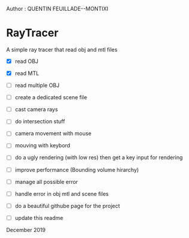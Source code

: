 Author : QUENTIN FEUILLADE--MONTIXI

# RayTracer
A simple ray tracer that read obj and mtl files

- [x]  read OBJ
- [x]  read MTL
- [ ]  read multiple OBJ
- [ ]  create a dedicated scene file
- [ ]  cast camera rays
- [ ]  do intersection stuff
- [ ]  camera movement with mouse
- [ ]  mouving with keybord
- [ ]  do a ugly rendering (with low res) then get a key input for rendering
- [ ]  improve performance (Bounding volume hirarchy)
- [ ]  manage all possible error
- [ ]  handle error in obj mtl and scene files
- [ ]  do a beautiful githube page for the project
- [ ]  update this readme


December 2019
